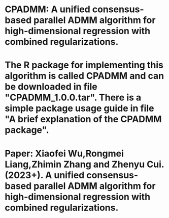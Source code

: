 # CPADMM: A unified consensus-based parallel ADMM algorithm for high-dimensional regression with combined regularizations.
# The R package for implementing this algorithm is called CPADMM and can be downloaded in file "CPADMM_1.0.0.tar". There is a simple package usage guide in file "A brief explanation of the CPADMM package".
# Paper: Xiaofei Wu,Rongmei Liang,Zhimin Zhang and Zhenyu Cui.(2023+). A unified consensus-based parallel ADMM algorithm for high-dimensional regression with combined regularizations. 
#
